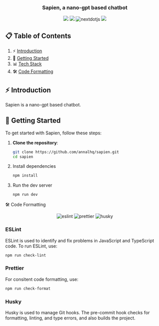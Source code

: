 <h3 align="center"> Sapien, a nano-gpt based chatbot </h3>

<div align="center">
  <img src="https://img.shields.io/badge/PyTorch-EE4C2C?style=for-the-badge&logo=pytorch&logoColor=white" />
  <img src="https://img.shields.io/badge/Kaggle-20BEFF?style=for-the-badge&logo=Kaggle&logoColor=white" />
  <img src="https://img.shields.io/badge/-Next_JS-black?style=for-the-badge&logoColor=white&logo=nextdotjs&color=000000" alt="nextdotjs" />
  <img src="https://img.shields.io/badge/shadcn/ui-000000?style=for-the-badge&logo=shadcn/ui&logoColor=white"/>
</div>

## 📋 <a name="table">Table of Contents</a>

1. ⚡ [Introduction](#introduction)
2. 🚀 [Getting Started](#getting-started)
3. 📊 [Tech Stack](#tech-stack)
4. 🛠️ [Code Formatting](#code-formatting)

## ⚡ <a name="introduction">Introduction</a>

Sapien is a nano-gpt based chatbot.

## 🚀 <a name="getting-started">Getting Started</a>

To get started with Sapien, follow these steps:

1. **Clone the repository**:
   ```sh
   git clone https://github.com/annalhq/sapien.git
   cd sapien
   ```
2. Install dependencies

   ```sh
   npm install
   ```

3. Run the dev server

   ```sh
   npm run dev
   ```

🛠️ <a name="code-formatting">Code Formatting</a>


<div align="center">
  <img src="https://img.shields.io/badge/ESLint-4B32C3?style=for-the-badge&logo=eslint&logoColor=white" alt="eslint" />
  <img src="https://img.shields.io/badge/Prettier-F7B93E?style=for-the-badge&logo=prettier&logoColor=white" alt="prettier" />
  <img src="https://img.shields.io/badge/🐶 Husky-000000?style=for-the-badge&logo=husky&logoColor=white" alt="husky" />
</div>

<h3> ESLint </h3>
ESLint is used to identify and fix problems in JavaScript and TypeScript code. To run ESLint, use:

```sh
npm run check-lint
```

<h3> Prettier </h3>
For consitent code formatting, use:

```sh
npm run check-format
```

<h3> Husky </h3>
Husky is used to manage Git hooks. The pre-commit hook checks for formatting, linting, and type errors, and also builds the project.
